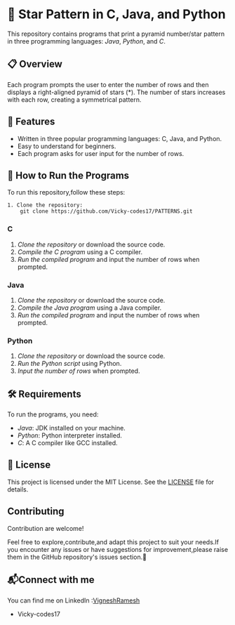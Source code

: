 # 🌟 Star Pattern in C, Java, and Python

This repository contains programs that print a pyramid number/star pattern  in three programming languages: *Java*, *Python*, and *C*.

## 📋 Overview

Each program prompts the user to enter the number of rows and then displays a right-aligned pyramid of stars (*). The number of stars increases with each row, creating a symmetrical pattern.

## 📂 Features

- Written in three popular programming languages: C, Java, and Python.
- Easy to understand for beginners.
- Each program asks for user input for the number of rows.

## 🚀 How to Run the Programs
To run this repository,follow these steps:

    1. Clone the repository:
        git clone https://github.com/Vicky-codes17/PATTERNS.git
        
### C

1. *Clone the repository* or download the source code.
2. *Compile the C program* using a C compiler.
3. *Run the compiled program* and input the number of rows when prompted.

### Java

1. *Clone the repository* or download the source code.
2. *Compile the Java program* using a Java compiler.
3. *Run the compiled program* and input the number of rows when prompted.

### Python

1. *Clone the repository* or download the source code.
2. *Run the Python script* using Python.
3. *Input the number of rows* when prompted.


## 🛠️ Requirements

To run the programs, you need:

- *Java*: JDK installed on your machine.
- *Python*: Python interpreter installed.
- *C*: A C compiler like GCC installed.

## 📄 License

This project is licensed under the MIT License. See the [LICENSE](MIT) file for details.

## Contributing

Contribution are welcome!

Feel free to explore,contribute,and adapt this project to suit your needs.If you encounter any issues or have suggestions for improvement,please raise them in the GitHub repository's issues section.🚀

## 📬Connect with me 

You can find me on LinkedIn :[VigneshRamesh](https://www.linkedin.com/in/vigneshramesh-13j01)

- Vicky-codes17
